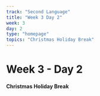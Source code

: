 ```yaml
---
track: "Second Language"
title: "Week 3 Day 2"
week: 3
day: 2
type: "homepage"
topics: "Christmas Holiday Break"
---
```



# Week 3 - Day 2

#### Christmas Holiday Break